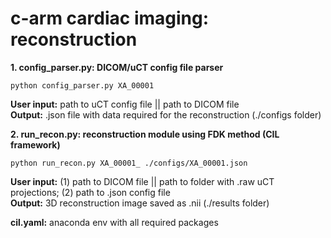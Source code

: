 # c-arm cardiac imaging: reconstruction 

**1. config_parser.py: DICOM/uCT config file parser**

`python config_parser.py XA_00001`

**User input:**  path to uCT config file || path to DICOM file   
**Output:** .json file with data required for the reconstruction (./configs folder)



**2. run_recon.py: reconstruction module using FDK method (CIL framework)**

`python run_recon.py XA_00001_ ./configs/XA_00001.json`

**User input:**  (1) path to DICOM file || path to folder with .raw uCT projections; (2) path to .json config file  
**Output:** 3D reconstruction image saved as .nii (./results folder)


**cil.yaml:** anaconda env with all required packages 

